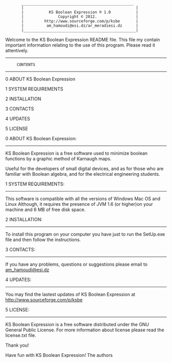            _________________________________________________
           |                                                 |
           |           KS Boolean Expression ® 1.0           |
           |               Copyright © 2012.                 |
           |         http://www.sourceforge.com/p/ksbe       |
           |          am_hamoudi@esi.dz/ar_meradiesi.dz      |
           |_________________________________________________|


Welcome to the KS Boolean Expression README file. 
This file my contain important information relating to the use of this program. Please read it attentively.
  
----------------------------
         CONTENTS
----------------------------

0 ABOUT KS Boolean Expression

1 SYSTEM REQUIREMENTS

2 INSTALLATION

3 CONTACTS

4 UPDATES

5 LICENSE
   


0 ABOUT KS Boolean Expression:
*****************************
KS Boolean Expression is a free software used to minimize boolean functions by a graphic method of Karnaugh maps.

Useful for the developers of small digital devices, and as 
for those who are familiar with Boolean algebra, and for the electrical engineering students.


1 SYSTEM REQUIREMENTS:
*********************
This software is compatible with all the versions of Windows Mac OS and Linux
Although, it requires the presence of JVM 1.6 (or higher)on your machine and 6 MB of free disk space.

2 INSTALLATION:
**************
To install this program on your computer you have just to run the SetUp.exe file and then follow the instructions.

3 CONTACTS:
**********
If you have any problems, questions or suggestions please email to am_hamoudi@esi.dz

4 UPDATES:
*********
You may find the lastest updates of KS Boolean Expression at http://www.sourceforge.com/p/ksbe

5 LICENSE:
*********
KS Boolean Expression is a free software distributed under the GNU General Public License. 
For more information about license please read the license.txt file.



Thank you!


Have fun with KS Boolean Expression!
The authors
